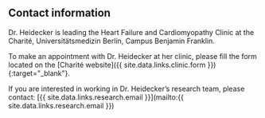 ## Contact information

Dr. Heidecker is leading the Heart Failure and Cardiomyopathy Clinic at the Charité, Universitätsmedizin Berlin, Campus Benjamin Franklin.

To make an appointment with Dr. Heidecker at her clinic, please fill the form located on 
the [Charité website]({{ site.data.links.clinic.form }}){:target="_blank"}.

If you are interested in working in Dr. Heidecker’s research team, please contact:
[{{ site.data.links.research.email }}](mailto:{{ site.data.links.research.email }})

